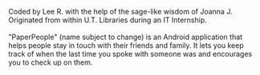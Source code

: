 Coded by Lee R. with the help of the sage-like wisdom of Joanna J.
<br> 
Originated from within U.T. Libraries during an IT Internship.
<br> <br>
"PaperPeople" (name subject to change) is an Android application that helps people stay in touch with their friends and family. It lets you keep track of when the last time you spoke with someone was and encourages you to check up on them. 
